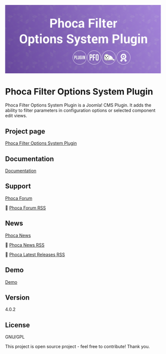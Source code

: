 



![Phoca Filter Options System Plugin](https://github.com/PhocaCz/PhocaFilterOptions4/blob/master/phocafilteroptions.png?raw=true)

# Phoca Filter Options System Plugin



Phoca Filter Options System Plugin is a Joomla! CMS Plugin. It adds the ability to filter parameters in configuration options or selected component edit views.



## Project page

[Phoca Filter Options System Plugin](https://www.phoca.cz/phoca-filter-options-system-plugin)



## Documentation

[Documentation](https://www.phoca.cz/documentation/category/134-phoca-filter-options-system-plugin)





## Support

[Phoca Forum](https://www.phoca.cz/forum)

:bell: [Phoca Forum RSS](https://www.phoca.cz/forum/app.php/feed)



## News

[Phoca News](https://www.phoca.cz/news)

:bell: [Phoca News RSS](https://www.phoca.cz/news?format=feed&type=rss)

:bell: [Phoca Latest Releases RSS](https://www.phoca.cz/download/feed/111?format=feed&type=rss)



## Demo

[Demo](https://www.phoca.cz/)



## Version

4.0.2



## License

GNU/GPL



This project is open source project - feel free to contribute! Thank you.

